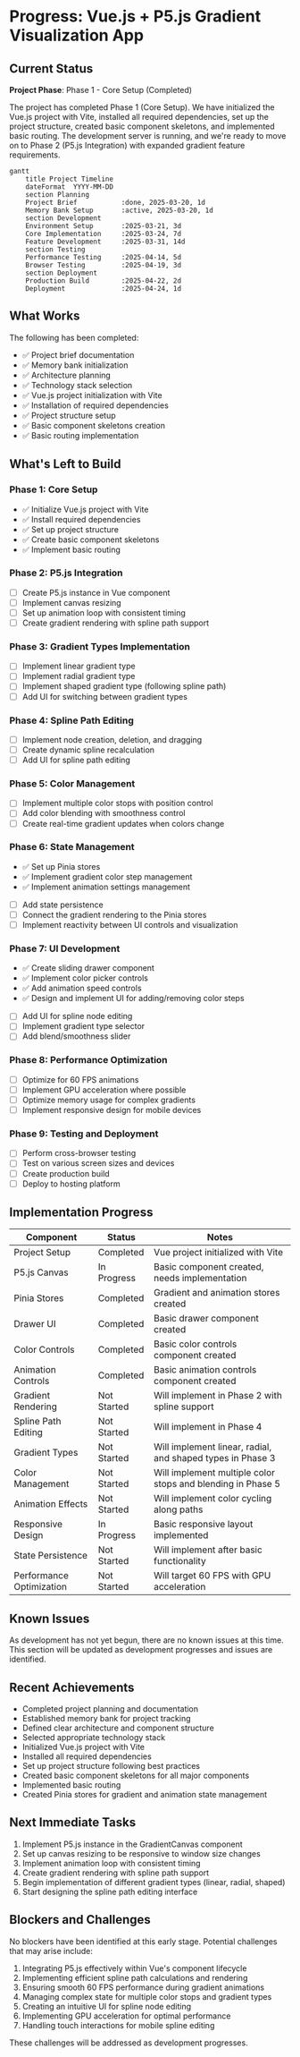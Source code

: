 # Progress: Vue.js + P5.js Gradient Visualization App

## Current Status

**Project Phase**: Phase 1 - Core Setup (Completed)

The project has completed Phase 1 (Core Setup). We have initialized the Vue.js project with Vite, installed all required dependencies, set up the project structure, created basic component skeletons, and implemented basic routing. The development server is running, and we're ready to move on to Phase 2 (P5.js Integration) with expanded gradient feature requirements.

```mermaid
gantt
    title Project Timeline
    dateFormat  YYYY-MM-DD
    section Planning
    Project Brief           :done, 2025-03-20, 1d
    Memory Bank Setup       :active, 2025-03-20, 1d
    section Development
    Environment Setup       :2025-03-21, 3d
    Core Implementation     :2025-03-24, 7d
    Feature Development     :2025-03-31, 14d
    section Testing
    Performance Testing     :2025-04-14, 5d
    Browser Testing         :2025-04-19, 3d
    section Deployment
    Production Build        :2025-04-22, 2d
    Deployment              :2025-04-24, 1d
```

## What Works

The following has been completed:

- ✅ Project brief documentation
- ✅ Memory bank initialization
- ✅ Architecture planning
- ✅ Technology stack selection
- ✅ Vue.js project initialization with Vite
- ✅ Installation of required dependencies
- ✅ Project structure setup
- ✅ Basic component skeletons creation
- ✅ Basic routing implementation

## What's Left to Build

### Phase 1: Core Setup

- ✅ Initialize Vue.js project with Vite
- ✅ Install required dependencies
- ✅ Set up project structure
- ✅ Create basic component skeletons
- ✅ Implement basic routing

### Phase 2: P5.js Integration

- [ ] Create P5.js instance in Vue component
- [ ] Implement canvas resizing
- [ ] Set up animation loop with consistent timing
- [ ] Create gradient rendering with spline path support

### Phase 3: Gradient Types Implementation

- [ ] Implement linear gradient type
- [ ] Implement radial gradient type
- [ ] Implement shaped gradient type (following spline path)
- [ ] Add UI for switching between gradient types

### Phase 4: Spline Path Editing

- [ ] Implement node creation, deletion, and dragging
- [ ] Create dynamic spline recalculation
- [ ] Add UI for spline path editing

### Phase 5: Color Management

- [ ] Implement multiple color stops with position control
- [ ] Add color blending with smoothness control
- [ ] Create real-time gradient updates when colors change

### Phase 6: State Management

- ✅ Set up Pinia stores
- ✅ Implement gradient color step management
- ✅ Implement animation settings management
- [ ] Add state persistence
- [ ] Connect the gradient rendering to the Pinia stores
- [ ] Implement reactivity between UI controls and visualization

### Phase 7: UI Development

- ✅ Create sliding drawer component
- ✅ Implement color picker controls
- ✅ Add animation speed controls
- ✅ Design and implement UI for adding/removing color steps
- [ ] Add UI for spline node editing
- [ ] Implement gradient type selector
- [ ] Add blend/smoothness slider

### Phase 8: Performance Optimization

- [ ] Optimize for 60 FPS animations
- [ ] Implement GPU acceleration where possible
- [ ] Optimize memory usage for complex gradients
- [ ] Implement responsive design for mobile devices

### Phase 9: Testing and Deployment

- [ ] Perform cross-browser testing
- [ ] Test on various screen sizes and devices
- [ ] Create production build
- [ ] Deploy to hosting platform

## Implementation Progress

| Component | Status | Notes |
|-----------|--------|-------|
| Project Setup | Completed | Vue project initialized with Vite |
| P5.js Canvas | In Progress | Basic component created, needs implementation |
| Pinia Stores | Completed | Gradient and animation stores created |
| Drawer UI | Completed | Basic drawer component created |
| Color Controls | Completed | Basic color controls component created |
| Animation Controls | Completed | Basic animation controls component created |
| Gradient Rendering | Not Started | Will implement in Phase 2 with spline support |
| Spline Path Editing | Not Started | Will implement in Phase 4 |
| Gradient Types | Not Started | Will implement linear, radial, and shaped types in Phase 3 |
| Color Management | Not Started | Will implement multiple color stops and blending in Phase 5 |
| Animation Effects | Not Started | Will implement color cycling along paths |
| Responsive Design | In Progress | Basic responsive layout implemented |
| State Persistence | Not Started | Will implement after basic functionality |
| Performance Optimization | Not Started | Will target 60 FPS with GPU acceleration |

## Known Issues

As development has not yet begun, there are no known issues at this time. This section will be updated as development progresses and issues are identified.

## Recent Achievements

- Completed project planning and documentation
- Established memory bank for project tracking
- Defined clear architecture and component structure
- Selected appropriate technology stack
- Initialized Vue.js project with Vite
- Installed all required dependencies
- Set up project structure following best practices
- Created basic component skeletons for all major components
- Implemented basic routing
- Created Pinia stores for gradient and animation state management

## Next Immediate Tasks

1. Implement P5.js instance in the GradientCanvas component
2. Set up canvas resizing to be responsive to window size changes
3. Implement animation loop with consistent timing
4. Create gradient rendering with spline path support
5. Begin implementation of different gradient types (linear, radial, shaped)
6. Start designing the spline path editing interface

## Blockers and Challenges

No blockers have been identified at this early stage. Potential challenges that may arise include:

1. Integrating P5.js effectively within Vue's component lifecycle
2. Implementing efficient spline path calculations and rendering
3. Ensuring smooth 60 FPS performance during gradient animations
4. Managing complex state for multiple color stops and gradient types
5. Creating an intuitive UI for spline node editing
6. Implementing GPU acceleration for optimal performance
7. Handling touch interactions for mobile spline editing

These challenges will be addressed as development progresses.
